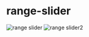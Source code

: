 # range-slider
![range slider](https://user-images.githubusercontent.com/31365027/174395933-72764b90-b123-47ff-8b6e-994ab77a3a38.PNG)
![range slider2](https://user-images.githubusercontent.com/31365027/174395939-0e5ea8eb-05dc-42a8-9cc3-8ee985e7abd7.PNG)
